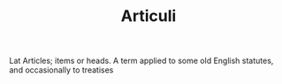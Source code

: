 ---
title: Articuli
letter: A
permalink: "/definitions/articuli.html"
body: Lat Articles; items or heads. A term applied to some old English statutes, and
  occasionally to treatises
published_at: '2018-07-07'
layout: post
---